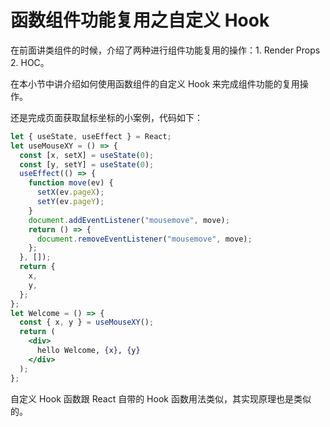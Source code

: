# 函数组件功能复用之自定义 Hook

在前面讲类组件的时候，介绍了两种进行组件功能复用的操作：1. Render Props 2. HOC。

在本小节中讲介绍如何使用函数组件的自定义 Hook 来完成组件功能的复用操作。

还是完成页面获取鼠标坐标的小案例，代码如下：

```jsx
let { useState, useEffect } = React;
let useMouseXY = () => {
  const [x, setX] = useState(0);
  const [y, setY] = useState(0);
  useEffect(() => {
    function move(ev) {
      setX(ev.pageX);
      setY(ev.pageY);
    }
    document.addEventListener("mousemove", move);
    return () => {
      document.removeEventListener("mousemove", move);
    };
  }, []);
  return {
    x,
    y,
  };
};
let Welcome = () => {
  const { x, y } = useMouseXY();
  return (
    <div>
      hello Welcome, {x}, {y}
    </div>
  );
};
```

自定义 Hook 函数跟 React 自带的 Hook 函数用法类似，其实现原理也是类似的。
